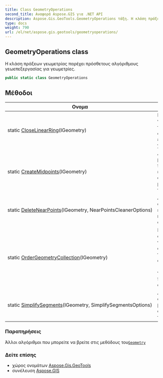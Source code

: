 ```yaml
---
title: Class GeometryOperations
second_title: Αναφορά Aspose.GIS για .NET API
description: Aspose.Gis.GeoTools.GeometryOperations τάξη. Η κλάση πράξεων γεωμετρίας παρέχει πρόσθετους αλγόριθμους γεωεπεξεργασίας για γεωμετρίες.
type: docs
weight: 790
url: /el/net/aspose.gis.geotools/geometryoperations/
---
```

## GeometryOperations class

Η κλάση πράξεων γεωμετρίας παρέχει πρόσθετους αλγόριθμους γεωεπεξεργασίας για γεωμετρίες.

```csharp
public static class GeometryOperations
```

## Μέθοδοι

| Ονομα | Περιγραφή |
| --- | --- |
| static [CloseLinearRing](../../aspose.gis.geotools/geometryoperations/closelinearring/)(IGeometry) | Κλείνει γεωμετρικά τμήματα σε δακτυλίους εάν χρειάζεται. |
| static [CreateMidpoints](../../aspose.gis.geotools/geometryoperations/createmidpoints/)(IGeometry) | Δημιουργήστε μεσαία σημεία προσθέτοντας ένα νέο σημείο στη μέση σε κάθε τμήμα. |
| static [DeleteNearPoints](../../aspose.gis.geotools/geometryoperations/deletenearpoints/)(IGeometry, NearPointsCleanerOptions) | Διαγράψτε σημεία που είναι πολύ κοντά το ένα στο άλλο. |
| static [OrderGeometryCollection](../../aspose.gis.geotools/geometryoperations/ordergeometrycollection/)(IGeometry) | Παραγγελία συλλογής γεωμετρίας ανά τύπο σε τέσσερις συλλογή (σημείο, γραμμή, πολύγωνο και άλλος τύπος) |
| static [SimplifySegments](../../aspose.gis.geotools/geometryoperations/simplifysegments/)(IGeometry, SimplifySegmentsOptions) | Διαγράψτε σημεία που βρίσκονται στο ίδιο τμήμα. |

### Παρατηρήσεις

Άλλοι αλγόριθμοι που μπορείτε να βρείτε στις μεθόδους του[`Geometry`](../../aspose.gis.geometries/geometry/)

### Δείτε επίσης

* χώρος ονομάτων [Aspose.Gis.GeoTools](../../aspose.gis.geotools/)
* συνέλευση [Aspose.GIS](../../)


